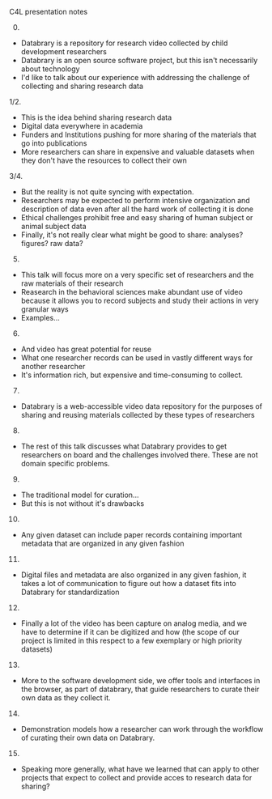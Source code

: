 C4L presentation notes

0.
  - Databrary is a repository for research video collected by child development researchers
  - Databrary is an open source software project, but this isn't necessarily about technology
  - I'd like to talk about our experience with addressing the challenge of collecting and sharing research data  

1/2.
  - This is the idea behind sharing research data
  - Digital data everywhere in academia
  - Funders and Institutions pushing for more sharing of the materials that go into publications
  - More researchers can share in expensive and valuable datasets when they don't have the resources to collect their own

3/4. 
  - But the reality is not quite syncing with expectation.
  - Researchers may be expected to perform intensive organization and description of data even after all the hard work of collecting it is done
  - Ethical challenges prohibit free and easy sharing of human subject or animal subject data
  - Finally, it's not really clear what might be good to share: analyses? figures? raw data?

5.
  - This talk will focus more on a very specific set of researchers and the raw materials of their research
  - Reasearch in the behavioral sciences make abundant use of video because it allows you to record subjects and study their actions in very granular ways
  - Examples...

6.
  - And video has great potential for reuse
  - What one researcher records can be used in vastly different ways for another researcher
  - It's information rich, but expensive and time-consuming to collect.

7.
  - Databrary is a web-accessible video data repository for the purposes of sharing and reusing materials collected by these types of researchers

8.
  - The rest of this talk discusses what Databrary provides to get researchers on board and the challenges involved there. These are not domain specific problems.

9.
  - The traditional model for curation...
  - But this is not without it's drawbacks


10.
  - Any given dataset can include paper records containing important metadata that are organized in any given fashion

11.
  - Digital files and metadata are also organized in any given fashion, it takes a lot of communication to figure out how a dataset fits into Databrary for standardization

12.
  - Finally a lot of the video has been capture on analog media, and we have to determine if it can be digitized and how (the scope of our project is limited in this respect to a few exemplary or high priority datasets)

13.
  - More to the software development side, we offer tools and interfaces in the browser, as part of databrary, that guide researchers to curate their own data as they collect it.


14.
  - Demonstration models how a researcher can work through the workflow of curating their own data on Databrary.

15. 
  - Speaking more generally, what have we learned that can apply to other projects that expect to collect and provide acces to research data for sharing?